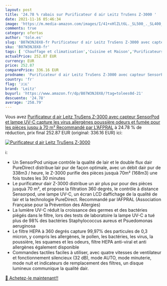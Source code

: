 ```yaml
---
layout: post
title: '24.78 % rabais sur Purificateur d air Leitz TruSens Z-3000 '
date: 2021-11-16 05:46:34
image: 'https://m.media-amazon.com/images/I/41+xHlZLt6L._SL500_._SL400_.jpg'
comments: true
category: ofertas
author: 'tole.es'
slug: 'B07W3NJ8X8-fr Purificateur d air Leitz TruSens Z-3000 avec capteur...'
sku: 'B07W3NJ8X8-fr'
tags: [ 'Chauffage et climatisation','Cuisine et Maison','Purificateurs dair','leitz', ]
actualPrice: 252.87 EUR
currency: EUR
price: 252.87
comparePrice: 336.16 EUR
prodname: 'Purificateur d air Leitz TruSens Z-3000 avec capteur SensorPod et lampe UV-C  capture les virus  allergènes  poussière  odeurs et fumée  pour les pièces jusqu à 70 m²  Recommandé par L’AFPRAL'
country: 'fr'
flag: '🇫🇷'
brand: 'Leitz'
buyurl: 'https://www.amazon.fr/dp/B07W3NJ8X8/?tag=tolees0d-21'
descuento: '24.78'
average: '258.79'
---
```


Vous avez [Purificateur d air Leitz TruSens Z-3000 avec capteur SensorPod et lampe UV-C  capture les virus  allergènes  poussière  odeurs et fumée  pour les pièces jusqu à 70 m²  Recommandé par L’AFPRAL](https://www.amazon.fr/dp/B07W3NJ8X8/?tag=tolees0d-21)  à  24.78 % de réduction, prix final  252.87 EUR (original: 336.16 EUR) ici:

[![Purificateur d air Leitz TruSens Z-3000 ](https://m.media-amazon.com/images/I/41+xHlZLt6L._SL500_._SL400_.jpg)](https://www.amazon.fr/dp/B07W3NJ8X8/?tag=tolees0d-21)

ℹ️:

- Un SensorPod unique contrôle la qualité de lair et le double flux dair PureDirect distribue lair pur de façon optimale, avec un débit dair pur de 338m3 / heure, le Z-3000 purifie des pièces jusquà 70m² (168m3) une fois toutes les 30 minutes
- Le purificateur dair Z-3000 distribue un air plus pur pour des pièces jusquà 70 m², et propose la filtration 360 degrés, le contrôle à distance Sensorpod, une lampe UV-C, un écran LCD daffichage de la qualité de lair et la technologie PureDirect. Recommandé par lAFPRAL (Association Française pour la Prévention des Allergies)
- La lumière UV-C réduit la croissance des germes et des bactéries piégés dans le filtre, lors des tests de laboratoire la lampe UV-C a tué plus de 98% des bactéries Staphylococcus aureus et Psuedomonas aeruginosa
- Le filtre HEPA à 360 degrés capture 99,97% des particules de 0,3 micron, y compris les allergènes, le pollen, les bactéries, les virus, la poussière, les squames et les odeurs, filtre HEPA anti-viral et anti allergènes également disponible
- Commandes tactiles faciles à utiliser, avec quatre vitesses de ventilateur et fonctionnement silencieux (32 dB), mode AUTO, mode minuterie, mode nuit et indicateurs de remplacement des filtres, un disque lumineux communique la qualité dair.

[🛒 Achetez-le maintenant!!](https://www.amazon.fr/dp/B07W3NJ8X8/?tag=tolees0d-21)
